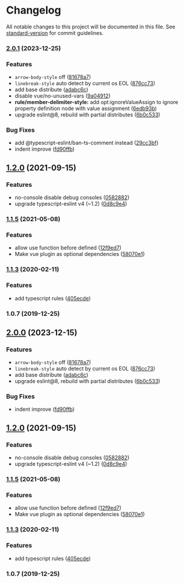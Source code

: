 # Changelog

All notable changes to this project will be documented in this file. See [standard-version](https://github.com/conventional-changelog/standard-version) for commit guidelines.

### [2.0.1](https://github.com/allex/eslint-plugin-fdio/compare/1.2.0...2.0.1) (2023-12-25)


### Features

* `arrow-body-style` off ([81678a7](https://github.com/allex/eslint-plugin-fdio/commit/81678a79f5558b078e00bb3fa41aa3cf7586101e))
* `linebreak-style` auto detect by current os EOL ([876cc73](https://github.com/allex/eslint-plugin-fdio/commit/876cc73ec52b95af8487750691586a413fc2f12e))
* add base distribute ([adabc6c](https://github.com/allex/eslint-plugin-fdio/commit/adabc6c3c222728e6aa79f6d706450b27d5c86a6))
* disable vue/no-unused-vars ([9a04912](https://github.com/allex/eslint-plugin-fdio/commit/9a049125cca5fb933c5c4b32d0518c96972f6041))
* **rule/member-delimiter-style:** add opt:ignoreValueAssign to ignore property definition node with value assignment ([6edb93b](https://github.com/allex/eslint-plugin-fdio/commit/6edb93b8088e0111ebcf88aae993ce838f243768))
* upgrade eslint@8, rebuild with partial distributes ([6b0c533](https://github.com/allex/eslint-plugin-fdio/commit/6b0c533baf0be921338bd5dec4377a7e7959736c))


### Bug Fixes

* add @typescript-eslint/ban-ts-comment instead ([29cc3bf](https://github.com/allex/eslint-plugin-fdio/commit/29cc3bfa09e55676791b06cea2f7b74aa8510e98))
* indent improve ([fd90ffb](https://github.com/allex/eslint-plugin-fdio/commit/fd90ffb4187ae14517c474d65b3ee31e1a458513))

## [1.2.0](https://github.com/allex/eslint-plugin-fdio/compare/1.1.5...1.2.0) (2021-09-15)


### Features

* no-console disable debug consoles ([0582882](https://github.com/allex/eslint-plugin-fdio/commit/0582882bff8cfce62567ad1293ec5fa7d81047a8))
* upgrade typescript-eslint v4 (~1.2) ([0d8c9e4](https://github.com/allex/eslint-plugin-fdio/commit/0d8c9e4b3ce7a7bfd97e41abd83272e899b9c0c5))

### [1.1.5](https://github.com/allex/eslint-plugin-fdio/compare/1.1.4...1.1.5) (2021-05-08)


### Features

* allow use function before defined ([12f9ed7](https://github.com/allex/eslint-plugin-fdio/commit/12f9ed7befa2d94f35f93ad8edfe71cce5ff242f))
* Make vue plugin as optional dependencies ([58070e1](https://github.com/allex/eslint-plugin-fdio/commit/58070e181547b4c95d23027957027f5943aba600))

### [1.1.3](https://github.com/allex/eslint-plugin-fdio/compare/1.0.7...1.1.3) (2020-02-11)


### Features

* add typescript rules ([405ecde](https://github.com/allex/eslint-plugin-fdio/commit/405ecde453803646004401285cdca0e5ffa23875))

### 1.0.7 (2019-12-25)

## [2.0.0](https://github.com/allex/eslint-config-fdio/compare/1.2.0...2.0.0) (2023-12-15)


### Features

* `arrow-body-style` off ([81678a7](https://github.com/allex/eslint-config-fdio/commit/81678a79f5558b078e00bb3fa41aa3cf7586101e))
* `linebreak-style` auto detect by current os EOL ([876cc73](https://github.com/allex/eslint-config-fdio/commit/876cc73ec52b95af8487750691586a413fc2f12e))
* add base distribute ([adabc6c](https://github.com/allex/eslint-config-fdio/commit/adabc6c3c222728e6aa79f6d706450b27d5c86a6))
* upgrade eslint@8, rebuild with partial distributes ([6b0c533](https://github.com/allex/eslint-config-fdio/commit/6b0c533baf0be921338bd5dec4377a7e7959736c))


### Bug Fixes

* indent improve ([fd90ffb](https://github.com/allex/eslint-config-fdio/commit/fd90ffb4187ae14517c474d65b3ee31e1a458513))

## [1.2.0](https://github.com/allex/eslint-config-fdio/compare/1.1.5...1.2.0) (2021-09-15)


### Features

* no-console disable debug consoles ([0582882](https://github.com/allex/eslint-config-fdio/commit/0582882bff8cfce62567ad1293ec5fa7d81047a8))
* upgrade typescript-eslint v4 (~1.2) ([0d8c9e4](https://github.com/allex/eslint-config-fdio/commit/0d8c9e4b3ce7a7bfd97e41abd83272e899b9c0c5))

### [1.1.5](https://github.com/allex/eslint-config-fdio/compare/1.1.4...1.1.5) (2021-05-08)


### Features

* allow use function before defined ([12f9ed7](https://github.com/allex/eslint-config-fdio/commit/12f9ed7befa2d94f35f93ad8edfe71cce5ff242f))
* Make vue plugin as optional dependencies ([58070e1](https://github.com/allex/eslint-config-fdio/commit/58070e181547b4c95d23027957027f5943aba600))

### [1.1.3](https://github.com/allex/eslint-config-fdio/compare/1.0.7...1.1.3) (2020-02-11)


### Features

* add typescript rules ([405ecde](https://github.com/allex/eslint-config-fdio/commit/405ecde453803646004401285cdca0e5ffa23875))

### 1.0.7 (2019-12-25)
